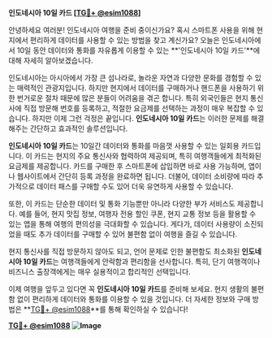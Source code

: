 **인도네시아 10일 카드 [[TG💪+ @esim1088](https://t.me/s/esim1088)]**

안녕하세요 여러분! 인도네시아 여행을 준비 중이신가요? 혹시 스마트폰 사용을 위해 현지에서 편리하게 데이터를 사용할 수 있는 방법을 찾고 계신가요? 오늘은 인도네시아에서 10일 동안 데이터와 통화를 자유롭게 이용할 수 있는 **'인도네시아 10일 카드'**에 대해 자세히 알아보겠습니다.

인도네시아는 아시아에서 가장 큰 섬나라로, 놀라운 자연과 다양한 문화를 경험할 수 있는 매력적인 관광지입니다. 하지만 현지에서 데이터를 구매하거나 핸드폰을 사용하기 위한 번거로운 절차 때문에 많은 분들이 어려움을 겪곤 합니다. 특히 외국인들은 현지 통신사에 직접 방문해 번호를 등록하고, 적절한 요금제를 선택하는 과정이 매우 복잡할 수 있습니다. 하지만 이제 그런 걱정은 끝입니다. **인도네시아 10일 카드**는 이러한 문제를 해결해주는 간단하고 효과적인 솔루션입니다.

**인도네시아 10일 카드**는 10일간 데이터와 통화를 마음껏 사용할 수 있는 일회용 카드입니다. 이 카드는 현지의 주요 통신사와 협력하여 제공되며, 특히 여행객들에게 최적화된 요금제를 제공합니다. 카드를 구매한 후 스마트폰에 삽입하면 바로 사용 가능하며, 앱이나 웹사이트에서 간단히 등록 과정을 완료하면 됩니다. 더불어, 데이터 소비량에 따라 추가적으로 데이터 패스를 구매할 수도 있어 더욱 유연하게 사용할 수 있습니다.

또한, 이 카드는 단순한 데이터 및 통화 기능뿐만 아니라 다양한 부가 서비스도 제공합니다. 예를 들어, 현지 맛집 정보, 여행자 전용 할인 쿠폰, 현지 교통 정보 등을 활용할 수 있는 앱을 통해 여행의 편의성을 극대화할 수 있습니다. 게다가, 데이터 사용량이 소진되었을 때도 추가 데이터를 구매할 수 있어 불편함 없이 여행을 즐길 수 있습니다.

현지 통신사를 직접 방문하지 않아도 되고, 언어 문제로 인한 불편함도 최소화된 **인도네시아 10일 카드**는 여행객들에게 안락함과 편리함을 선사합니다. 특히, 단기 여행객이나 비즈니스 출장객에게는 매우 실용적이고 합리적인 선택입니다.

이제 여행을 앞두고 있다면 꼭 **인도네시아 10일 카드**를 준비해 보세요. 현지 생활의 불편함 없이 편리하게 데이터와 통화를 이용할 수 있을 것입니다. 더 자세한 정보와 구매 방법은 **[TG💪+ @esim1088](https://t.me/s/esim1088)**를 통해 확인하실 수 있습니다!

**[TG💪+ @esim1088](https://t.me/s/esim1088) ![Image](https://i.postimg.cc/Y0z9fWf4/image.png)**